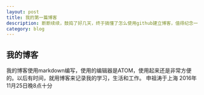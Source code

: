 ```yaml
---
layout: post
title: 我的第一篇博客
description: 断断续续，鼓捣了好几天，终于搞懂了怎么使用github建立博客，值得纪念一下。
category: blog
---
```


## 我的博客
我的博客使用markdown编写，使用的编辑器是ATOM，使用起来还是非常方便的。以后有时间，就用博客来记录我的学习，生活和工作。
申祖涛于上海
2016年11月25日晚8点十分

[JasperShen]:    http://jaspershen.com  "JasperShen"
